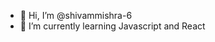 - 👋 Hi, I’m @shivammishra-6
- 🌱 I’m currently learning Javascript and React

<!---
shivammishra3/shivammishra3 is a ✨ special ✨ repository because its `README.md` (this file) appears on your GitHub profile.
You can click the Preview link to take a look at your changes.
--->
